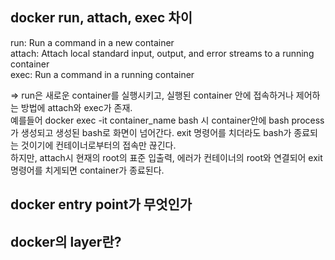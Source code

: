 ## docker run, attach, exec 차이
run: Run a command in a new container      
attach: Attach local standard input, output, and error streams to a running container      
exec: Run a command in a running container   

=>
run은 새로운 container를 실행시키고, 실행된 container 안에 접속하거나 제어하는 방법에 attach와 exec가 존재.   
예를들어 docker exec -it container_name bash 시 container안에 bash process가 생성되고 생성된 bash로 화면이 넘어간다. exit 명령어를 치더라도 bash가 종료되는 것이기에 컨테이너로부터의 접속만 끊긴다.           
하지만, attach시 현재의 root의 표준 입출력, 에러가 컨테이너의 root와 연결되어 exit 명령어를 치게되면 container가 종료된다.


## docker entry point가 무엇인가


## docker의 layer란?

